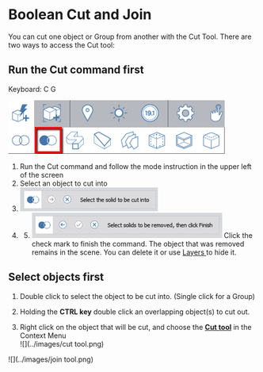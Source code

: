 # Boolean Cut and Join

You can cut one object or Group from another with the Cut Tool. There are two ways to access the Cut tool:

## Run the Cut command first

Keyboard: C G

![](/assets/cut_tool.png)

1. Run the Cut command and follow the mode instruction in the upper left of the screen
2. Select an object to cut into
3. ![](/assets/cut_mode01.png)
4. 5. ![](/assets/cut_mode02.png)
   Click the check mark to finish the command. The object that was removed remains in the scene. You can delete it or use [Layers ](/tool-library/Layers.md)to hide it.

## Select objects first

1. Double click to select the object to be cut into. \(Single click for a Group\) 

2. Holding the **CTRL key** double click an overlapping object\(s\) to cut out.

3. Right click on the object that will be cut, and choose the [**Cut tool**](/tool-library/boolean-operations.md) in the Context Menu  
   ![](../images/cut tool.png)  

  
![](../images/join tool.png)



